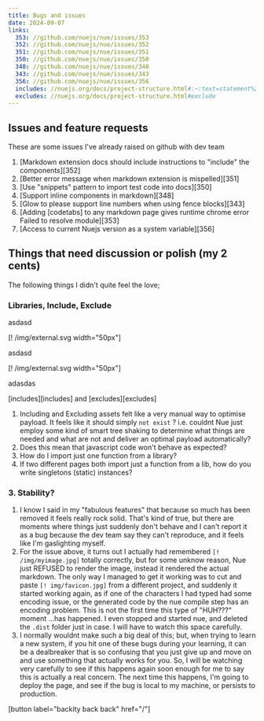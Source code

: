 ```yaml
---
title: Bugs and issues
date: 2024-09-07
links:
  353: //github.com/nuejs/nue/issues/353
  352: //github.com/nuejs/nue/issues/352
  351: //github.com/nuejs/nue/issues/351
  350: //github.com/nuejs/nue/issues/350
  348: //github.com/nuejs/nue/issues/348
  343: //github.com/nuejs/nue/issues/343
  356: //github.com/nuejs/nue/issues/356
  includes: //nuejs.org/docs/project-structure.html#:~:text=statement%20as%20follows%3A-,include,-%3A%20%5Bsyntax
  excludes: //nuejs.org/docs/project-structure.html#exclude
---
```


## Issues and feature requests

These are some issues I've already raised on github with dev team

1. [Markdown extension docs should include instructions to "include" the components][352]
1. [Better error message when markdown extension is mispelled][351]
1. [Use "snippets" pattern to import test code into docs][350]
1. [Support inline <span> components in markdown][348]
1. [Glow to please support line numbers when using fence blocks][343]
1. [Adding [codetabs] to any markdown page gives runtime chrome error Failed to resolve module][353]
1. [Access to current Nuejs version as a system variable][356]

## Things that need discussion or polish (my 2 cents)

The following things I didn't quite feel the love;

### Libraries, Include, Exclude

asdasd

[! /img/external.svg width="50px"] 

asdasd

[! /img/external.svg width="50px"]

adasdas

[includes][includes] and [excludes][excludes]

1. Including and Excluding assets felt like a very manual way to optimise payload.  It feels like it should simply `not exist` ? i.e. couldnt Nue just employ some kind of smart tree shaking to determine what things are needed and what are not and deliver an optimal payload automatically? 
2. Does this mean that javascript code won't behave as expected? 
3. How do I import just one function from a library?
4. If two different pages both import just a function from a lib, how do you write singletons (static) instances?


### 3. Stability?

1. I know I said in my "fabulous features" that because so much has been removed it feels really rock solid. That's kind of true, but there are moments where things just suddenly don't behave and I can't report it as a bug because the dev team say they can't reproduce, and it feels like I'm gaslighting myself.
1. For the issue above, it turns out I actually had remembered `[! /img/myimage.jpg]` totally correctly, but for some unknow reason, Nue just REFUSED to render the image, instead it rendered the actual markdown. The only way I managed to get it working was to cut and paste `[! img/favicon.jpg]` from a different project, and suddenly it started working again, as if one of the characters I had typed had some encoding issue, or the generated code by the nue compile step has an encoding problem. This is not the first time this type of "HUH???" moment ...has happened. I even stopped and started nue, and deleted the `.dist` folder just in case. I will have to watch this space carefully.
1. I normally wouldnt make such a big deal of this; but, when trying to learn a new system, if you hit one of these bugs during your learning, it can be a dealbreaker that is so confusing that you just give up and move on and use something that actually works for you. So, I will be watching very carefully to see if this happens again soon enough for me to say this is actually a real concern. The next time this happens, I'm going to deploy the page, and see if the bug is local to my machine, or persists to production. 

[button label="backity back back" href="/"]